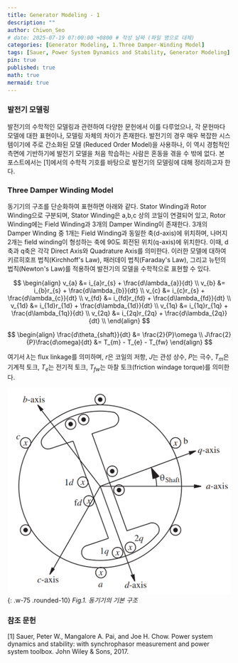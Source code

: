 ```yaml
---
title: Generator Modeling - 1
description: ""
author: Chiwon_Seo
# date: 2025-07-19 07:00:00 +0800 # 작성 날짜 (파일 명으로 대체)
categories: [Generator Modeling, 1.Three Damper-Winding Model]
tags: [Sauer, Power System Dynamics and Stability, Generator Modeling]
pin: true
published: true
math: true
mermaid: true
---
```


### 발전기 모델링

발전기의 수학적인 모델링과 관련하여 다양한 문헌에서 이를 다루었으나, 각 문헌마다 모델에 대한 표현이나, 모델링 자체의 차이가 존재한다. 발전기의 경우 매우 복잡한 시스템이기에 주로 간소화된 모델 (Reduced Order Model)을 사용하나, 이 역시 경험적인 측면에 기반하기에 발전기 모델을 처음 학습하는 사람은 혼동을 겪을 수 밖에 없다. 본 포스트에서는 [1]에서의 수학적 기호를 바탕으로 발전기의 모델링에 대해 정리하고자 한다.

### Three Damper Winding Model

동기기의 구조를 단순화하여 표현하면 아래와 같다. Stator Winding과 Rotor Winding으로 구분되며, Stator Winding은 a,b,c 상의 코일이 연결되어 있고, Rotor Winding에는 Field Winding과 3개의 Damper Winding이 존재한다. 3개의 Damper Winding 중 1개는 Field Winding과 동일한 축(d-axis)에 위치하며, 나머지 2개는 field winding이 형성하는 축에 90도 회전된 위치(q-axis)에 위치한다. 이때, d축과 q축은 각각 Direct Axis와 Quadrature Axis를 의미한다. 이러한 모델에 대하여 키르히호프 법칙(Kirchhoff's Law), 패러데이 법칙(Faraday's Law), 그리고 뉴턴의 법칙(Newton's Law)를 적용하여 발전기의 모델을 수학적으로 표현할 수 있다.

$$
\begin{align}
v_{a} &= i_{a}r_{s} + \frac{d\lambda_{a}}{dt} \\
v_{b} &= i_{b}r_{s} + \frac{d\lambda_{b}}{dt} \\
v_{c} &= i_{c}r_{s} + \frac{d\lambda_{c}}{dt} \\
v_{fd} &= i_{fd}r_{fd} + \frac{d\lambda_{fd}}{dt} \\
v_{1d} &= i_{1d}r_{1d} + \frac{d\lambda_{1d}}{dt} \\
v_{1q} &= i_{1q}r_{1q} + \frac{d\lambda_{1q}}{dt} \\
v_{2q} &= i_{2q}r_{2q} + \frac{d\lambda_{2q}}{dt} \\
\end{align}
$$

$$
\begin{align}
\frac{d\theta_{shaft}}{dt} &= \frac{2}{P}\omega \\
J\frac{2}{P}\frac{d\omega}{dt} &= T_{m} - T_{e} - T_{fw}
\end{align}
$$

여기서 $\lambda$는 flux linkage를 의미하며, $r$은 코일의 저항, $J$는 관성 상수, $P$는 극수, $T_{m}$은 기계적 토크, $T_{e}$는 전기적 토크, $T_{fw}$는 마찰 토크(friction windage torque)를 의미한다.

![fig1](/images/2025-07-29-Sauer_3_1/fig1.png){: .w-75 .rounded-10}
_Fig.1. 동기기의 기본 구조_

### 참조 문헌
[1] Sauer, Peter W., Mangalore A. Pai, and Joe H. Chow. Power system dynamics and stability: with synchrophasor measurement and power system toolbox. John Wiley & Sons, 2017.